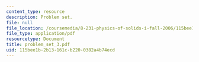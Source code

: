 ```yaml
---
content_type: resource
description: Problem set.
file: null
file_location: /coursemedia/8-231-physics-of-solids-i-fall-2006/115bee1b2b13161cb2200382a4b74ecd_problem_set_3.pdf
file_type: application/pdf
resourcetype: Document
title: problem_set_3.pdf
uid: 115bee1b-2b13-161c-b220-0382a4b74ecd
---
```

